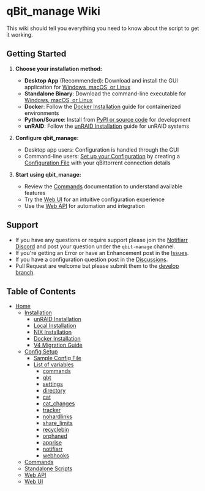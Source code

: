 # qBit_manage Wiki

This wiki should tell you everything you need to know about the script to get it working.

## Getting Started

1. **Choose your installation method:**
   - **Desktop App** (Recommended): Download and install the GUI application for [Windows, macOS, or Linux](Installation.md#desktop-app-installation)
   - **Standalone Binary**: Download the command-line executable for [Windows, macOS, or Linux](Installation.md#standalone-binary-installation)
   - **Docker**: Follow the [Docker Installation](Docker-Installation) guide for containerized environments
   - **Python/Source**: Install from [PyPI or source code](Local-Installations) for development
   - **unRAID**: Follow the [unRAID Installation](Unraid-Installation) guide for unRAID systems

2. **Configure qbit_manage:**
   - Desktop app users: Configuration is handled through the GUI
   - Command-line users: [Set up your Configuration](Config-Setup) by creating a [Configuration File](https://github.com/StuffAnThings/qbit_manage/blob/master/config/config.yml.sample) with your qBittorrent connection details

3. **Start using qbit_manage:**
   - Review the [Commands](Commands) documentation to understand available features
   - Try the [Web UI](Web-UI) for an intuitive configuration experience
   - Use the [Web API](Web-API) for automation and integration

## Support

* If you have any questions or require support please join the [Notifiarr Discord](https://discord.com/invite/AURf8Yz) and post your question under the `qbit-manage` channel.
* If you're getting an Error or have an Enhancement post in the [Issues](https://github.com/StuffAnThings/qbit_manage/issues/new).
* If you have a configuration question post in the [Discussions](https://github.com/StuffAnThings/qbit_manage/discussions/new).
* Pull Request are welcome but please submit them to the [develop branch](https://github.com/StuffAnThings/qbit_manage/tree/develop).

## Table of Contents

* [Home](Home)
  * [Installation](Installation)
    * [unRAID Installation](Unraid-Installation)
    * [Local Installation](Local-Installations)
    * [NIX Installation](Nix-Installation)
    * [Docker Installation](Docker-Installation)
    * [V4 Migration Guide](v4-Migration-Guide)
  * [Config Setup](Config-Setup)
    * [Sample Config File](Config-Setup#config-file)
    * [List of variables](Config-Setup#list-of-variables)
      * [commands](Config-Setup#commands)
      * [qbt](Config-Setup#qbt)
      * [settings](Config-Setup#settings)
      * [directory](Config-Setup#directory)
      * [cat](Config-Setup#cat)
      * [cat_changes](Config-Setup#cat_changes)
      * [tracker](Config-Setup#tracker)
      * [nohardlinks](Config-Setup#nohardlinks)
      * [share_limits](Config-Setup#share_limits)
      * [recyclebin](Config-Setup#recyclebin)
      * [orphaned](Config-Setup#orphaned)
      * [apprise](Config-Setup#apprise)
      * [notifiarr](Config-Setup#notifiarr)
      * [webhooks](Config-Setup#webhooks)
  * [Commands](Commands)
  * [Standalone Scripts](Standalone-Scripts)
  * [Web API](Web-API)
  * [Web UI](Web-UI)
